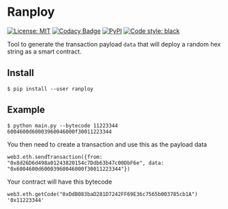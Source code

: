 # Ranploy

[![License: MIT](https://img.shields.io/badge/License-MIT-blue.svg)](https://opensource.org/licenses/MIT)
[![Codacy Badge](https://api.codacy.com/project/badge/Grade/3cc4f4c6999f48738ff8c6dbe26b11b7)](https://www.codacy.com/app/lucadanielcostin/ranploy)
[![PyPI](https://img.shields.io/pypi/v/ranploy.svg)](https://pypi.org/project/ranploy/)
[![Code style: black](https://img.shields.io/badge/code%20style-black-000000.svg)](https://github.com/ambv/black)

Tool to generate the transaction payload `data` that will deploy a random hex string as a smart contract. 

## Install

```console
$ pip install --user ranploy
```

## Example

```shell
$ python main.py --bytecode 11223344
6004600d60003960046000f30011223344
```

You then need to create a transaction and use this as the payload data

```console
web3.eth.sendTransaction({from: "0x8d26D6d498a01243820154c7Ddb63b47c00DbF6e", data: "0x6004600d60003960046000f30011223344"})
```

Your contract will have this bytecode

```console
web3.eth.getCode("0xDdB083baD281D7242FF69E36c7565b003785cb1A")
'0x11223344'
```
